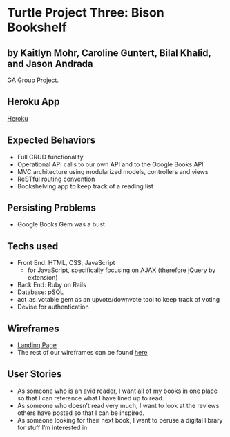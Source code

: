 # Turtle Project Three: Bison Bookshelf
## by Kaitlyn Mohr, Caroline Guntert, Bilal Khalid, and Jason Andrada
GA Group Project.

## Heroku App
[Heroku](pure-crag-53989.herokuapp.com)

## Expected Behaviors
* Full CRUD functionality
* Operational API calls to our own API and to the Google Books API
* MVC architecture using modularized models, controllers and views
* ReSTful routing convention
* Bookshelving app to keep track of a reading list

## Persisting Problems
* Google Books Gem was a bust

## Techs used
* Front End: HTML, CSS, JavaScript
    * for JavaScript, specifically focusing on AJAX (therefore jQuery by extension)
* Back End: Ruby on Rails
* Database: pSQL
* act_as_votable gem as an upvote/downvote tool to keep track of voting
* Devise for authentication

## Wireframes

* [Landing Page](https://wireframe.cc/gUwXmX)
* The rest of our wireframes can be found [here](https://docs.google.com/presentation/d/16tnBQaegynIbd8S6RoYSeEVzpPpXogqdN1Tt8K-EPcg/edit#slide=id.g1d56b32ffa_0_67)


## User Stories
* As someone who is an avid reader, I want all of my books in one place so that I can reference what I have lined up to read.
* As someone who doesn’t read very much, I want to look at the reviews others have posted so that I can be inspired.
* As someone looking for their next book, I want to peruse a digital library for stuff I’m interested in.
